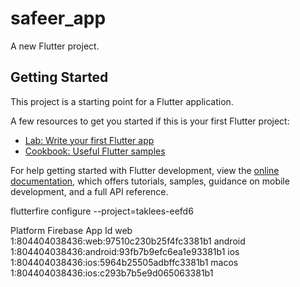 # safeer_app

A new Flutter project.

## Getting Started

This project is a starting point for a Flutter application.

A few resources to get you started if this is your first Flutter project:

- [Lab: Write your first Flutter app](https://docs.flutter.dev/get-started/codelab)
- [Cookbook: Useful Flutter samples](https://docs.flutter.dev/cookbook)

For help getting started with Flutter development, view the
[online documentation](https://docs.flutter.dev/), which offers tutorials,
samples, guidance on mobile development, and a full API reference.

flutterfire configure --project=taklees-eefd6

Platform Firebase App Id
web 1:804404038436:web:97510c230b25f4fc3381b1
android 1:804404038436:android:93fb7b9efc6ea1e93381b1
ios 1:804404038436:ios:5964b25505adbffc3381b1
macos 1:804404038436:ios:c293b7b5e9d065063381b1
